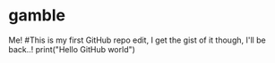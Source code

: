 # gamble
Me!
#This is my first GitHub repo edit, I get the gist of it though, I'll be back..!
print("Hello GitHub world")
